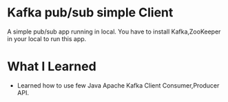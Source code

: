 # Kafka pub/sub simple Client

A simple pub/sub app running in local.
You have to install Kafka,ZooKeeper in your local to run this app.

# What I Learned

* Learned how to use few Java Apache Kafka Client Consumer,Producer API.
